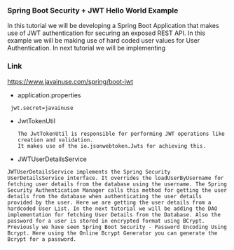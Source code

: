 ### Spring Boot Security + JWT Hello World Example

In this tutorial we will be developing a Spring Boot Application that makes use of JWT authentication for securing an exposed REST API. In this example we will be making use of hard coded user values for User Authentication. In next tutorial we will be implementing


### Link
https://www.javainuse.com/spring/boot-jwt

* application.properties
 ``` 
  jwt.secret=javainuse
```

* JwtTokenUtil
  ```
  The JwtTokenUtil is responsible for performing JWT operations like creation and validation.
  It makes use of the io.jsonwebtoken.Jwts for achieving this.
  ```
* JWTUserDetailsService

```
JWTUserDetailsService implements the Spring Security UserDetailsService interface. It overrides the loadUserByUsername for fetching user details from the database using the username. The Spring Security Authentication Manager calls this method for getting the user details from the database when authenticating the user details provided by the user. Here we are getting the user details from a hardcoded User List. In the next tutorial we will be adding the DAO implementation for fetching User Details from the Database. Also the password for a user is stored in encrypted format using BCrypt. Previously we have seen Spring Boot Security - Password Encoding Using Bcrypt. Here using the Online Bcrypt Generator you can generate the Bcrypt for a password.


```